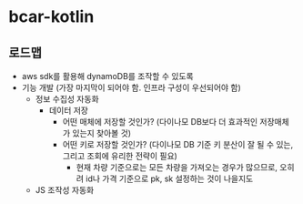# bcar-kotlin

## 로드맵
- aws sdk를 활용해 dynamoDB를 조작할 수 있도록
- 기능 개발 (가장 마지막이 되어야 함. 인프라 구성이 우선되어야 함)
  - 정보 수집성 자동화
    - 데이터 저장
      - 어떤 매체에 저장할 것인가? (다이나모 DB보다 더 효과적인 저장매체가 있는지 찾아볼 것)
      - 어떤 키로 저장할 것인가? (다이나모 DB 기준 키 분산이 잘 될 수 있는, 그리고 조회에 유리한 전략이 필요)
        - 현재 차량 기준으로는 모든 차량을 가져오는 경우가 많으므로, 오히려 id나 가격 기준으로 pk, sk 설정하는 것이 나을지도 
  - JS 조작성 자동화
